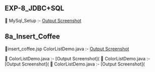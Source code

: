 ## EXP-8_JDBC+SQL

🔗 MySql_Setup :- [Output Screenshot](https://github.com/lohithrace21/Advanced-java/blob/main/EXP-8_JDBC%20%2B%20SQL/MySql_Setup)

## 8a_Insert_Coffee

🔗insert_coffee.jsp ColorListDemo.java :- [Output Screenshot](1-https://github.com/lohithrace21/Advanced-java/blob/main/EXP-8_JDBC%20%2B%20SQL/8a_Insert_Coffee/Screenshot-8a1.png||2-https://github.com/lohithrace21/Advanced-java/blob/main/EXP-8_JDBC%20%2B%20SQL/8a_Insert_Coffee/Screenshot-8a2.png)

🔗 ColorListDemo.java :- [Output Screenshot](
🔗 ColorListDemo.java :- [Output Screenshot](
🔗 ColorListDemo.java :- [Output Screenshot](

